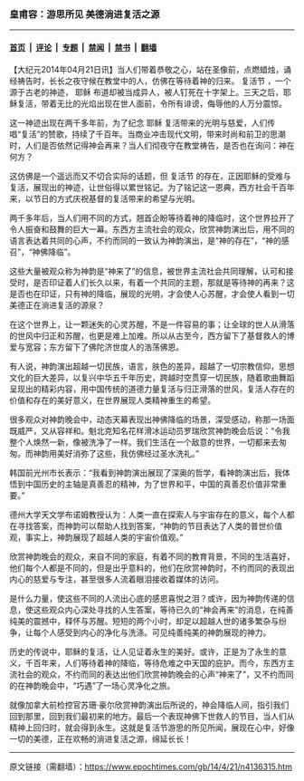 ### 皇甫容：游思所见 美德淌进复活之源

---

#### [首页](../../../..?n4136315) &nbsp;|&nbsp; [评论](../../../../../epoch-comment?n4136315) &nbsp;|&nbsp; [专题](../../../../../epoch-special?n4136315) &nbsp;|&nbsp; [禁闻](../../../../../epoch-news?n4136315) &nbsp;|&nbsp; [禁书](../../../../../books?n4136315) &nbsp;|&nbsp; [翻墙](https://github.com/gfw-breaker/nogfw/blob/master/README.md?n4136315)


<div class="post_content" id="artbody" itemprop="articleBody">
 <!-- article content begin -->
 <p>
  【大纪元2014年04月21日讯】当人们带着恭敬之心，站在圣像前，点燃蜡烛，诵经祷告时，长长之夜守候在教堂中的人，仿佛在等待着神的归来。
  <ok href="https://www.epochtimes.com/gb/tag/%E5%A4%8D%E6%B4%BB%E8%8A%82.html">
   复活节
  </ok>
  ，一个源于古老的神迹，
  <ok href="https://www.epochtimes.com/gb/tag/%E8%80%B6%E7%A8%A3.html">
   耶稣
  </ok>
  布道却被当成异人，被人钉死在十字架上。三天之后，耶稣复活，带着无比的光焰出现在世人面前，令所有诽谤，侮辱他的人万分震惊。
 </p>
 <p>
  这一神迹出现在两千多年前，为了纪念
  <ok href="https://www.epochtimes.com/gb/tag/%E8%80%B6%E7%A8%A3.html">
   耶稣
  </ok>
  复活带来的光明与慈爱，人们传唱“复活”的赞歌，持续了千百年。当商业冲击现代文明，带来时尚和前卫的思潮时，人们是否依然记得神会再来？当人们彻夜守在教堂祷告，是否也在询问：神在何方？
 </p>
 <p>
  这仿佛是一个遥远而又不切合实际的话题，但
  <ok href="https://www.epochtimes.com/gb/tag/%E5%A4%8D%E6%B4%BB%E8%8A%82.html">
   复活节
  </ok>
  的存在，正因耶稣的受难与复活，展现出的神迹，让世俗得以累世铭记。为了铭记这一恩典，西方社会千百年来，以节日的方式庆祝基督的复活带来的希望与光明。
 </p>
 <p>
  两千多年后，当人们用不同的方式，翘首企盼等待着神的降临时，这个世界拉开了令人振奋和鼓舞的巨大一幕。东西方主流社会的观众，欣赏神韵演出后，用不同的语言表达着共同的心声，不约而同的一致认为神韵演出，是“神的存在”，“神的感召”，“神佛降临”。
 </p>
 <p>
  这些大量被观众称为神韵是“神来了”的信息，被世界主流社会共同理解，认可和接受时，是否印证着人们长久以来，有着一个共同的主题，那就是等待神的再来？这是否也在印证，只有神的降临，展现的光明，才会使人心苏醒，才会使人看到一切美德正在淌进复活的源泉？
 </p>
 <p>
  在这个世界上，让一颗迷失的心灵苏醒，不是一件容易的事；让全球的世人从滑落的世风中归正和苏醒，也更是难上加难。所以从古至今，西方留下了基督救人的博爱与宽容；东方留下了佛陀济世度人的浩荡佛恩。
 </p>
 <p>
  有人说，神韵演出超越一切民族，语言，肤色的差异，超越了一切宗教信仰，思想文化的巨大差异，以复兴中华五千年历史，跨越时空贯穿一切民族，随着歌曲舞蹈呈现出的精彩内容，用中国传统的道德力量复活与归正滑落的世风，复活人存在的价值和存在的美好意义，在世界展现人类精神重生的希望。
 </p>
 <p>
  很多观众对神韵晚会中，动态天幕表现出神佛降临的场景，深受感动，称那一场面既威严，又从容祥和。魁北克知名花样滑冰运动员罗瑞欣赏神韵晚会后说：“令我整个人焕然一新，像被洗净了一样。我们生活在一个敌意的世界，一切都来去匆匆。而神韵用美好消弥了这些，我仿佛经过圣水洗礼。”
 </p>
 <p>
  韩国前光州市长表示：“我看到神韵演出展现了深奥的哲学，看神韵演出后，我体悟到中国历史的主轴是真善忍的精神，为了世界和平，中国的真善忍价值非常重要。”
 </p>
 <p>
  德州大学天文学布诺姆教授认为：人类一直在探索人与宇宙存在的意义，每个人都在寻找答案，而神韵可以帮助人找到答案，“神韵的节目表达了人类的普世价值观，事实上，神韵展现了超越人类的宇宙价值观。”
 </p>
 <p>
  欣赏神韵晚会的观众，来自不同的家庭，有着不同的教育背景，不同的生活喜好，他们每个人都是不同的，但是出乎意料的，他们在欣赏神韵时，不约而同的表现出内心的慈爱与专注，甚至很多人流着眼泪接收着媒体的访问。
 </p>
 <p>
  是什么力量，使这些不同的人流出心底的感恩喜悦之泪？或许，因为神韵传递的信息，使这些观众内心深处寻找的人生答案，等待已久的“神会再来”的消息，在纯善纯美的震撼中，释怀与苏醒。短短的两个小时，却足以超越人世的诸多繁杂与纷争，让每个人感受到内心的净化与洗涤。可见纯善纯美的神韵展现的神力。
 </p>
 <p>
  历史的传说中，耶稣的复活，让人见证着永生的美好。或许，正是为了永生的意义，千百年来，人们等待着神的降临，等待危难之中天国的庇护。而今，东西方主流社会的观众，不约而同的表达出他们欣赏神韵晚会的心声“神来了”，又不约而同的在神韵晚会中，“巧遇”了一场心灵净化之旅。
 </p>
 <p>
  就像加拿大前检控官苏珊·豪尔欣赏神韵演出后所说的，神会降临人间，指引我们回到那里，回到我们最初来的地方。最后一个表现神佛下世救人的节目，当人们从精神上回归时，就会得到永生。这就是复活节游思的所见所闻，展现在心中，好像一切的美德，正在欢畅的淌进复活之源，绵延长长！
 </p>
 <!-- article content end -->
 <div id="below_article_ad">
 </div>
</div>


---

原文链接（需翻墙）：https://www.epochtimes.com/gb/14/4/21/n4136315.htm